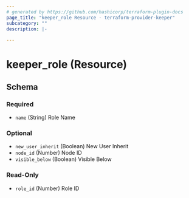 ```yaml
---
# generated by https://github.com/hashicorp/terraform-plugin-docs
page_title: "keeper_role Resource - terraform-provider-keeper"
subcategory: ""
description: |-
  
---
```


# keeper_role (Resource)





<!-- schema generated by tfplugindocs -->
## Schema

### Required

- `name` (String) Role Name

### Optional

- `new_user_inherit` (Boolean) New User Inherit
- `node_id` (Number) Node ID
- `visible_below` (Boolean) Visible Below

### Read-Only

- `role_id` (Number) Role ID
